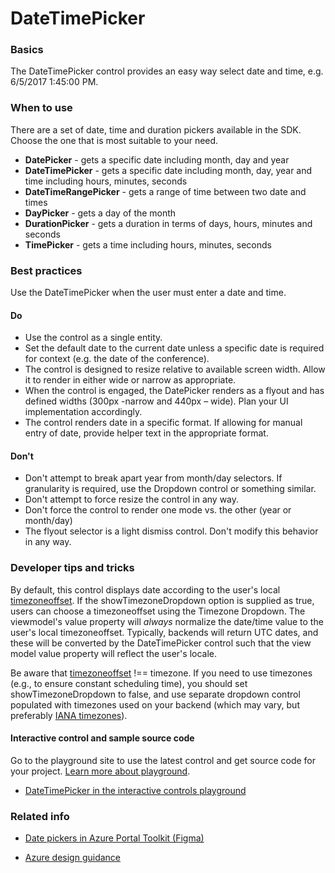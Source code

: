﻿# DateTimePicker

 
<a name="basics"></a>
### Basics
The DateTimePicker control provides an easy way select date and time, e.g. 6/5/2017 1:45:00 PM.



<!-- TODO get an IMAGE to embed here -->

<!-- TODO get an SAMPLE CODE to embed here -->

 
<a name="when-to-use"></a>
### When to use
There are a set of date, time and duration pickers available in the SDK.  Choose the one that is most suitable to your need.
* **DatePicker** - gets a specific date including month, day and year
* **DateTimePicker** - gets a specific date including month, day, year and time including hours, minutes, seconds
* **DateTimeRangePicker** - gets a range of time between two date and times
* **DayPicker** - gets a day of the month
* **DurationPicker** - gets a duration in terms of days, hours, minutes and seconds
* **TimePicker** - gets a time including hours, minutes, seconds



 
<a name="best-practices"></a>
### Best practices
Use the DateTimePicker when the user must enter a date and time.

<a name="best-practices-do"></a>
#### Do

* Use the control as a single entity.
* Set the default date to the current date unless a specific date is required for context (e.g. the date of the conference).
* The control is designed to resize relative to available screen width. Allow it to render in either wide or narrow as appropriate.
* When the control is engaged, the DatePicker renders as a flyout and has defined widths (300px -narrow and 440px – wide). Plan your UI implementation accordingly.
* The control renders date in a specific format. If allowing for manual entry of date, provide helper text in the appropriate format.

<a name="best-practices-don-t"></a>
#### Don&#39;t

* Don't attempt to break apart year from month/day selectors. If granularity is required, use the Dropdown control or something similar.
* Don't attempt to force resize the control in any way.
* Don't force the control to render one mode vs. the other (year or month/day)
* The flyout selector is a light dismiss control. Don't modify this behavior in any way.



 
<a name="developer-tips-and-tricks"></a>
### Developer tips and tricks
By default, this control displays date according to the user's local [timezoneoffset](https://developer.mozilla.org/en-US/docs/Web/JavaScript/Reference/Global_Objects/Date/getTimezoneOffset). If the showTimezoneDropdown option is supplied as true, users can choose a timezoneoffset using the Timezone Dropdown. The viewmodel's value property will *always* normalize the date/time value to the user's local timezoneoffset. Typically, backends will return UTC dates, and these will be converted by the DateTimePicker control such that the view model value property will reflect the user's locale.

Be aware that [timezoneoffset](http://tantek.com/2015/218/b1/use-timezone-offsets) !== timezone. If you need to use timezones (e.g., to ensure constant scheduling time), you should set showTimezoneDropdown to false, and use separate dropdown control populated with timezones used on your backend (which may vary, but preferably [IANA timezones](https://www.iana.org/time-zones)).


<a name="developer-tips-and-tricks-interactive-control-and-sample-source-code"></a>
#### Interactive control and sample source code
Go to the playground site to use the latest control and get source code for your project.  [Learn more about playground](./top-extensions-controls-playground.md).

*  <a href="https://ms.portal.azure.com/?Microsoft_Azure_Playground=true#blade/Microsoft_Azure_Playground/ControlsIndexBlade/DateTimePicker_create_Playground" target="_blank">DateTimePicker in the interactive controls playground</a>

 

 
<a name="related-info"></a>
### Related info

* <a href="https://www.figma.com/file/Bwn8rmUOYtnPRwA3JoQTBn/Azure-Portal-Toolkit?node-id=3410%3A7621" target="_blank">Date pickers in Azure Portal Toolkit (Figma)</a>

* [Azure design guidance](http://aka.ms/portalfx/design)


